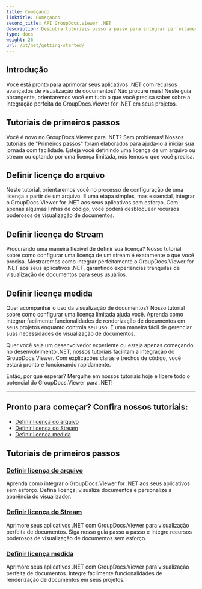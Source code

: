 ```yaml
---
title: Começando
linktitle: Começando
second_title: API GroupDocs.Viewer .NET
description: Descubra tutoriais passo a passo para integrar perfeitamente o GroupDocs.Viewer for .NET aos seus aplicativos. Aprenda a definir licenças e personalizar a aparência do visualizador.
type: docs
weight: 26
url: /pt/net/getting-started/
---
```


## Introdução

Você está pronto para aprimorar seus aplicativos .NET com recursos avançados de visualização de documentos? Não procure mais! Neste guia abrangente, orientaremos você em tudo o que você precisa saber sobre a integração perfeita do GroupDocs.Viewer for .NET em seus projetos.

## Tutoriais de primeiros passos

Você é novo no GroupDocs.Viewer para .NET? Sem problemas! Nossos tutoriais de "Primeiros passos" foram elaborados para ajudá-lo a iniciar sua jornada com facilidade. Esteja você definindo uma licença de um arquivo ou stream ou optando por uma licença limitada, nós temos o que você precisa.

## Definir licença do arquivo

Neste tutorial, orientaremos você no processo de configuração de uma licença a partir de um arquivo. É uma etapa simples, mas essencial, integrar o GroupDocs.Viewer for .NET aos seus aplicativos sem esforço. Com apenas algumas linhas de código, você poderá desbloquear recursos poderosos de visualização de documentos.

## Definir licença do Stream

Procurando uma maneira flexível de definir sua licença? Nosso tutorial sobre como configurar uma licença de um stream é exatamente o que você precisa. Mostraremos como integrar perfeitamente o GroupDocs.Viewer for .NET aos seus aplicativos .NET, garantindo experiências tranquilas de visualização de documentos para seus usuários.

## Definir licença medida

Quer acompanhar o uso da visualização de documentos? Nosso tutorial sobre como configurar uma licença limitada ajuda você. Aprenda como integrar facilmente funcionalidades de renderização de documentos em seus projetos enquanto controla seu uso. É uma maneira fácil de gerenciar suas necessidades de visualização de documentos.

Quer você seja um desenvolvedor experiente ou esteja apenas começando no desenvolvimento .NET, nossos tutoriais facilitam a integração do GroupDocs.Viewer. Com explicações claras e trechos de código, você estará pronto e funcionando rapidamente.

Então, por que esperar? Mergulhe em nossos tutoriais hoje e libere todo o potencial do GroupDocs.Viewer para .NET!

---

## Pronto para começar? Confira nossos tutoriais:

- [Definir licença do arquivo](./set-license-from-file/)
- [Definir licença do Stream](./set-license-from-stream/)
- [Definir licença medida](./set-metered-license/)

## Tutoriais de primeiros passos
### [Definir licença do arquivo](./set-license-from-file/)
Aprenda como integrar o GroupDocs.Viewer for .NET aos seus aplicativos sem esforço. Defina licença, visualize documentos e personalize a aparência do visualizador.
### [Definir licença do Stream](./set-license-from-stream/)
Aprimore seus aplicativos .NET com GroupDocs.Viewer para visualização perfeita de documentos. Siga nosso guia passo a passo e integre recursos poderosos de visualização de documentos sem esforço.
### [Definir licença medida](./set-metered-license/)
Aprimore seus aplicativos .NET com GroupDocs.Viewer para visualização perfeita de documentos. Integre facilmente funcionalidades de renderização de documentos em seus projetos.